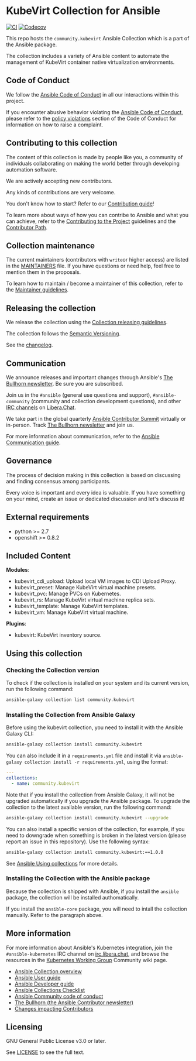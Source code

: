 # KubeVirt Collection for Ansible
<!-- Add CI and code coverage badges here. Samples included below. -->
[![CI](https://github.com/ansible-collections/community.kubevirt/workflows/CI/badge.svg?event=push)](https://github.com/ansible-collections/community.kubevirt/actions) [![Codecov](https://img.shields.io/codecov/c/github/ansible-collections/community.kubevirt)](https://codecov.io/gh/ansible-collections/community.kubevirt)

<!-- Describe the collection and why a user would want to use it. What does the collection do? -->

This repo hosts the `community.kubevirt` Ansible Collection which is a part of the Ansible package.

The collection includes a variety of Ansible content to automate the management of KubeVirt container native virtualization environments.

## Code of Conduct

We follow the [Ansible Code of Conduct](https://docs.ansible.com/ansible/latest/community/code_of_conduct.html) in all our interactions within this project.

If you encounter abusive behavior violating the [Ansible Code of Conduct](https://docs.ansible.com/ansible/latest/community/code_of_conduct.html), please refer to the [policy violations](https://docs.ansible.com/ansible/latest/community/code_of_conduct.html#policy-violations) section of the Code of Conduct for information on how to raise a complaint.

## Contributing to this collection

The content of this collection is made by people like you, a community of individuals collaborating on making the world better through developing automation software.

We are actively accepting new contributors.

Any kinds of contributions are very welcome.

You don't know how to start? Refer to our [Contribution guide](https://github.com/ansible-collections/community.kubevirt/blob/main/CONTRIBUTING.md)!

To learn more about ways of how you can contribe to Ansible and what you can achieve, refer to the [Contributing to the Project](https://github.com/ansible/community-docs/blob/main/contribution_to_project.rst) guidelines and the [Contributor Path](https://github.com/ansible/community-docs/blob/main/contributor_path.rst).

## Collection maintenance

The current maintainers (contributors with `write`or higher access) are listed in the [MAINTAINERS](https://github.com/ansible-collections/community.kubevirt/blob/main/MAINTAINERS) file. If you have questions or need help, feel free to mention them in the proposals.

To learn how to maintain / become a maintainer of this collection, refer to the [Maintainer guidelines](https://github.com/ansible-collections/community.kubevirt/blob/main/MAINTAINING.md).

## Releasing the collection

We release the collection using the [Collection releasing guidelines](https://github.com/ansible/community-docs/blob/main/releasing_collections.rst).

The collection follows the [Semantic Versioning](https://semver.org/).

See the [changelog](https://github.com/ansible-collections/community.kubevirt/tree/main/CHANGELOG.rst).

## Communication

We announce releases and important changes through Ansible's [The Bullhorn newsletter](https://eepurl.com/gZmiEP). Be sure you are subscribed.

Join us in the `#ansible` (general use questions and support), `#ansible-community` (community and collection development questions), and other [IRC channels](https://docs.ansible.com/ansible/devel/community/communication.html#irc-channels) on [Libera.Chat](https://libera.chat).

We take part in the global quarterly [Ansible Contributor Summit](https://github.com/ansible/community/wiki/Contributor-Summit) virtually or in-person. Track [The Bullhorn newsletter](https://eepurl.com/gZmiEP) and join us.

For more information about communication, refer to the [Ansible Communication guide](https://docs.ansible.com/ansible/devel/community/communication.html).

## Governance

The process of decision making in this collection is based on discussing and finding consensus among participants.

Every voice is important and every idea is valuable. If you have something on your mind, create an issue or dedicated discussion and let's discuss it!

## External requirements

- python >= 2.7
- openshift >= 0.8.2

##  Included Content

**Modules**:

- kubevirt_cdi_upload: Upload local VM images to CDI Upload Proxy.
- kubevirt_preset: Manage KubeVirt virtual machine presets.
- kubevirt_pvc: Manage PVCs on Kubernetes.
- kubevirt_rs: Manage KubeVirt virtual machine replica sets.
- kubevirt_template: Manage KubeVirt templates.
- kubevirt_vm: Manage KubeVirt virtual machine.

**Plugins**:

- kubevirt: KubeVirt inventory source.

## Using this collection

### Checking the Collection version

To check if the collection is installed on your system and its current version, run the following command:

```bash
ansible-galaxy collection list community.kubevirt
```

### Installing the Collection from Ansible Galaxy

Before using the kubevirt collection, you need to install it with the Ansible Galaxy CLI:

```bash
ansible-galaxy collection install community.kubevirt
```

You can also include it in a `requirements.yml` file and install it via `ansible-galaxy collection install -r requirements.yml`, using the format:

```yaml
---
collections:
  - name: community.kubevirt
```

Note that if you install the collection from Ansible Galaxy, it will not be upgraded automatically if you upgrade the Ansible package. To upgrade the collection to the latest available version, run the following command:

```bash
ansible-galaxy collection install community.kubevirt --upgrade
```

You can also install a specific version of the collection, for example, if you need to downgrade when something is broken in the latest version (please report an issue in this repository). Use the following syntax:

```bash
ansible-galaxy collection install community.kubevirt:==1.0.0
```
See [Ansible Using collections](https://docs.ansible.com/ansible/latest/user_guide/collections_using.html) for more details.

### Installing the Collection with the Ansible package

Because the collection is shipped with Ansible, if you install the ``ansible`` package, the collection will be installed authomatically.

If you install the ``ansible-core`` package, you will need to intall the collection manually. Refer to the paragraph above.

## More information

For more information about Ansible's Kubernetes integration, join the `#ansible-kubernetes` IRC channel on [irc.libera.chat](https://libera.chat/), and browse the resources in the [Kubernetes Working Group](https://github.com/ansible/community/wiki/Kubernetes) Community wiki page.

- [Ansible Collection overview](https://github.com/ansible-collections/overview)
- [Ansible User guide](https://docs.ansible.com/ansible/latest/user_guide/index.html)
- [Ansible Developer guide](https://docs.ansible.com/ansible/latest/dev_guide/index.html)
- [Ansible Collections Checklist](https://github.com/ansible-collections/overview/blob/master/collection_requirements.rst)
- [Ansible Community code of conduct](https://docs.ansible.com/ansible/latest/community/code_of_conduct.html)
- [The Bullhorn (the Ansible Contributor newsletter)](https://us19.campaign-archive.com/home/?u=56d874e027110e35dea0e03c1&id=d6635f5420)
- [Changes impacting Contributors](https://github.com/ansible-collections/overview/issues/45)

## Licensing

GNU General Public License v3.0 or later.

See [LICENSE](https://www.gnu.org/licenses/gpl-3.0.txt) to see the full text.
